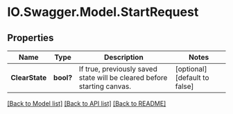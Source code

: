 # IO.Swagger.Model.StartRequest
## Properties

Name | Type | Description | Notes
------------ | ------------- | ------------- | -------------
**ClearState** | **bool?** | If true, previously saved state will be cleared before starting canvas. | [optional] [default to false]

[[Back to Model list]](../README.md#documentation-for-models) [[Back to API list]](../README.md#documentation-for-api-endpoints) [[Back to README]](../README.md)

